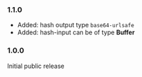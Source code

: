 ### 1.1.0 ###
* Added: hash output type `base64-urlsafe`
* Added: hash-input can be of type **Buffer** 


### 1.0.0 ###
Initial public release
